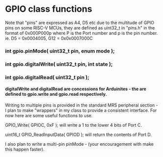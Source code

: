 # GPIO class functions
Note that "pins" are expressed as A4, D5 etc due to the multitude of GPIO pins on some RISC-V MCUs, they are defined as uint32_t in "pins.h" in the format of 0x000P000p where P is the Port number and p is the pin number.  ie. D5 = 0x0004005, G12 = 0x0x0007000C

### int gpio.pinMode( uint32_t pin, enum mode );

### int gpio.digitalWrite( uint32_t pin, int state );

### int gpio.digitalRead( uint32_t pin );

#### digitalWrite and digitalRead are concessions for Arduinites - the are defined  to gpio.write and gpio.read respectively.

Writing to multiple pins is provided in the standard MRS peripheral section - I plan to make "wrappers" in my class to provide a consistent interface.  For now here are some useful functions to use.

GPIO_Write( GPIOC, 0xF );   will write a 1 to the lower 4 bits of Port C.

uint16_t GPIO_ReadInputData( GPIOD );  will return the contents of Port D.

I also plan to write a multi-pin pinMode - (your encouragement with make this happen faster).

